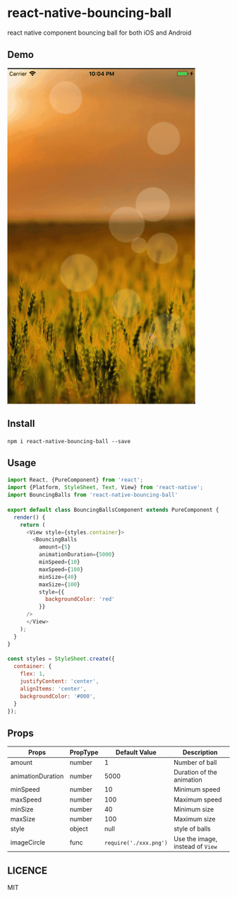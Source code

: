 # react-native-bouncing-ball

react native component bouncing ball for both iOS and Android

## Demo

![ball_image](./example/images/ball.gif)

## Install

`npm i react-native-bouncing-ball --save`

## Usage

```javascript
import React, {PureComponent} from 'react';
import {Platform, StyleSheet, Text, View} from 'react-native';
import BouncingBalls from 'react-native-bouncing-ball'

export default class BouncingBallsComponent extends PureComponent {
  render() {
    return (
      <View style={styles.container}>
        <BouncingBalls
          amount={5}
          animationDuration={5000}
          minSpeed={10}
          maxSpeed={100}
          minSize={40}
          maxSize={100}
          style={{
            backgroundColor: 'red'
          }}
      />
      </View>
    );
  }
}

const styles = StyleSheet.create({
  container: {
    flex: 1,
    justifyContent: 'center',
    alignItems: 'center',
    backgroundColor: '#000',
  }
});

```

## Props

| Props | PropType | Default Value | Description |
| ----- | --------- | ------------| ------------- | 
| amount | number |  1 | Number of ball |
| animationDuration | number |  5000 | Duration of the animation |
| minSpeed | number |  10 | Minimum speed |
| maxSpeed | number |  100 | Maximum speed |
| minSize | number |  40 | Minimum size |
| maxSize | number |  100 | Maximum size |
| style | object |  null | style of balls |
| imageCircle | func | `require('./xxx.png')` | Use the image, instead of `View`|

## LICENCE

MIT

